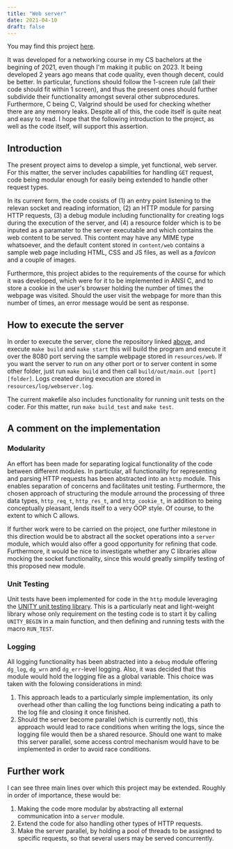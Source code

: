 ```yaml
---
title: "Web server"
date: 2021-04-10
draft: false
---
```


You may find this project
[here](https://github.com/Marcgil1/web_server).

It was developed for a networking course in my CS bachelors at the begining of
2021, even though I'm making it public on 2023. It being developed 2 years ago
means that code quality, even though decent, could be better. In particular,
functions should follow the 1-screen rule (all their code should fit within 1
screen), and thus the present ones should further subdivide their functionality
amongst several other subprocedures. Furthermore, C being C, Valgrind should be
used for checking whether there are any memory leaks. Despite all of this, the
code itself is quite neat and easy to read. I hope that the following
introduction to the project, as well as the code itself, will support this
assertion.

## Introduction

The present proyect aims to develop a simple, yet functional, web server. For
this matter, the server includes capabilities for handling `GET` request, code
being modular enough for easily being extended to handle other request types.

In its current form, the code cosists of (1) an entry point listening to the
relevan socket and reading information, (2) an HTTP module for parsing HTTP
requests, (3) a debug module including functionality for creating logs during
the execution of the server, and (4) a resource folder which is to be inputed as
a paramater to the server executable and which contains the web content to be
served. This content may have any MIME type whatsoever, and the default content
stored in `content/web` contains a sample web page including HTML, CSS and JS
files, as well as a _favicon_ and a couple of images.

Furthermore, this project abides to the requirements of the course for which it
was developed, which were for it to be implemented in ANSI C, and to store a
cookie in the user's browser holding the number of times the webpage was
visited. Should the user visit the webpage for more than this number of times,
an error message would be sent as response.

## How to execute the server

In order to execute the server, clone the repository linked
[above](https://github.com/Marcgil1/web_server), and execute `make build` and
`make start` this will build the program and execute it over the 8080 port
serving the sample webpage stored in `resources/web`. If you want the server to
run on any other port or to server content in some other folder, just run `make
build` and then call `build/out/main.out [port] [folder]`. Logs created during
execution are stored in `resources/log/webserver.log`.

The current makefile also includes functionality for running unit tests on the
coder. For this matter, run `make build_test` and `make test`.

## A comment on the implementation

### Modularity

An effort has been made for separating logical functionality of the code between
different modules. In particular, all functionality for representing and parsing
HTTP requests has been abstracted into an `http` module. This enables separation
of concerns and facilitates unit testing. Furthermore, the chosen approach of
structuring the module arround the processing of three data types, `http_req_t`,
`http_res_t`, and `http_cookie_t`, in addition to being conceptually pleasant,
lends itself to a very OOP style. Of course, to the extent to which C allows.

If further work were to be carried on the project, one further milestone in this
direction would be to abstract all the socket operations into a `server` module,
which would also offer a good opportunity for refining that code.  Furthermore,
it would be nice to investigate whether any C libraries allow mocking the socket
functionality, since this would greatly simplify testing of this proposed new
module.

### Unit Testing

Unit tests have been implemented for code in the `http` module leveraging the
[UNITY unit testing library](https://github.com/ThrowTheSwitch/Unity). This is a
particularly neat and light-weight library whose only requirement on the testing
code is to start it by calling `UNITY_BEGIN` in a main function, and then
defining and running tests with the macro `RUN_TEST`.

### Logging

All logging functionality has been abstracted into a `debug` module offering
`dg_log`, `dg_wrn` and `dg_err`-level logging. Also, it was decided that this
module would hold the logging file as a global variable. This choice was taken
with the folowing considerations in mind:
1. This approach leads to a particularly simple implementation, its only
   overhead other than calling the log functions being indicating a path to the
   log file and closing it once finished.
2. Should the server become parallel (which is currently not), this approach
   would lead to race conditions when writing the logs, since the logging file
   would then be a shared resource. Should one want to make this server
   parallel, some access control mechanism would have to be implemented in order
   to avoid race conditions.

## Further work

I can see three main lines over which this project may be extended. Roughly in
order of importance, these would be:
1. Making the code more modular by abstracting all external communication into a
   `server` module.
2. Extend the code for also handling other types of HTTP requests.
3. Make the server parallel, by holding a pool of threads to be assigned to
   specific requests, so that several users may be served concurrently.
